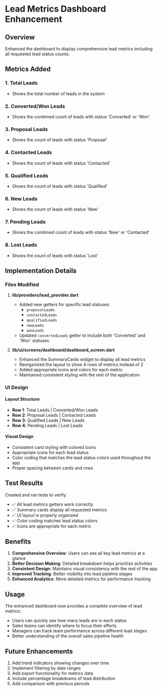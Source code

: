 # Lead Metrics Dashboard Enhancement

## Overview
Enhanced the dashboard to display comprehensive lead metrics including all requested lead status counts.

## Metrics Added

### 1. Total Leads
- Shows the total number of leads in the system

### 2. Converted/Won Leads
- Shows the combined count of leads with status 'Converted' or 'Won'

### 3. Proposal Leads
- Shows the count of leads with status 'Proposal'

### 4. Contacted Leads
- Shows the count of leads with status 'Contacted'

### 5. Qualified Leads
- Shows the count of leads with status 'Qualified'

### 6. New Leads
- Shows the count of leads with status 'New'

### 7. Pending Leads
- Shows the combined count of leads with status 'New' or 'Contacted'

### 8. Lost Leads
- Shows the count of leads with status 'Lost'

## Implementation Details

### Files Modified

1. **lib/providers/lead_provider.dart**
   - Added new getters for specific lead statuses:
     - `proposalLeads`
     - `contactedLeads`
     - `qualifiedLeads`
     - `newLeads`
     - `wonLeads`
   - Updated `convertedLeads` getter to include both 'Converted' and 'Won' statuses

2. **lib/ui/screens/dashboard/dashboard_screen.dart**
   - Enhanced the SummaryCards widget to display all lead metrics
   - Reorganized the layout to show 4 rows of metrics instead of 2
   - Added appropriate icons and colors for each metric
   - Maintained consistent styling with the rest of the application

### UI Design

#### Layout Structure
- **Row 1**: Total Leads | Converted/Won Leads
- **Row 2**: Proposal Leads | Contacted Leads
- **Row 3**: Qualified Leads | New Leads
- **Row 4**: Pending Leads | Lost Leads

#### Visual Design
- Consistent card styling with colored icons
- Appropriate icons for each lead status
- Color coding that matches the lead status colors used throughout the app
- Proper spacing between cards and rows

## Test Results
Created and ran tests to verify:
- ✅ All lead metrics getters work correctly
- ✅ Summary cards display all requested metrics
- ✅ UI layout is properly organized
- ✅ Color coding matches lead status colors
- ✅ Icons are appropriate for each metric

## Benefits
1. **Comprehensive Overview**: Users can see all key lead metrics at a glance
2. **Better Decision Making**: Detailed breakdown helps prioritize activities
3. **Consistent Design**: Maintains visual consistency with the rest of the app
4. **Improved Tracking**: Better visibility into lead pipeline stages
5. **Enhanced Analytics**: More detailed metrics for performance tracking

## Usage
The enhanced dashboard now provides a complete overview of lead metrics:
- Users can quickly see how many leads are in each status
- Sales teams can identify where to focus their efforts
- Managers can track team performance across different lead stages
- Better understanding of the overall sales pipeline health

## Future Enhancements
1. Add trend indicators showing changes over time
2. Implement filtering by date ranges
3. Add export functionality for metrics data
4. Include percentage breakdowns of lead distribution
5. Add comparison with previous periods